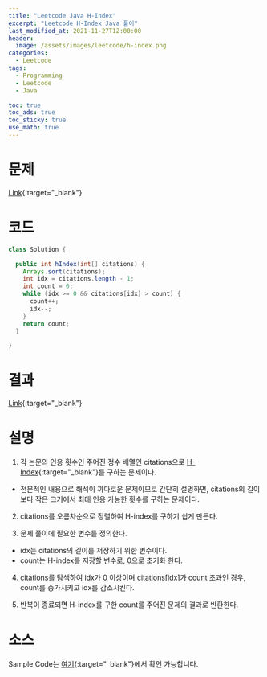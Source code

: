 ```yaml
---
title: "Leetcode Java H-Index"
excerpt: "Leetcode H-Index Java 풀이"
last_modified_at: 2021-11-27T12:00:00
header:
  image: /assets/images/leetcode/h-index.png
categories:
  - Leetcode
tags:
  - Programming
  - Leetcode
  - Java

toc: true
toc_ads: true
toc_sticky: true
use_math: true
---
```

# 문제
[Link](https://leetcode.com/problems/h-index/){:target="_blank"}

# 코드
```java
class Solution {

  public int hIndex(int[] citations) {
    Arrays.sort(citations);
    int idx = citations.length - 1;
    int count = 0;
    while (idx >= 0 && citations[idx] > count) {
      count++;
      idx--;
    }
    return count;
  }

}
```

# 결과
[Link](https://leetcode.com/submissions/detail/593218715/){:target="_blank"}

# 설명
1. 각 논문의 인용 횟수인 주어진 정수 배열인 citations으로 [H-Index](https://en.wikipedia.org/wiki/H-index){:target="_blank"}를 구하는 문제이다.
- 전문적인 내용으로 해석이 까다로운 문제이므로 간단히 설명하면, citations의 길이보다 작은 크기에서 최대 인용 가능한 횟수를 구하는 문제이다.

2. citations를 오름차순으로 정렬하여 H-index를 구하기 쉽게 만든다.

3. 문제 풀이에 필요한 변수를 정의한다.
- idx는 citations의 길이를 저장하기 위한 변수이다.
- count는 H-index를 저장할 변수로, 0으로 초기화 한다.

4. citations를 탐색하여 idx가 0 이상이며 citations[idx]가 count 초과인 경우, count를 증가시키고 idx를 감소시킨다.

5. 반복이 종료되면 H-index를 구한 count를 주어진 문제의 결과로 반환한다.

# 소스
Sample Code는 [여기](https://github.com/GracefulSoul/leetcode/blob/master/src/main/java/gracefulsoul/problems/HIndex.java){:target="_blank"}에서 확인 가능합니다.